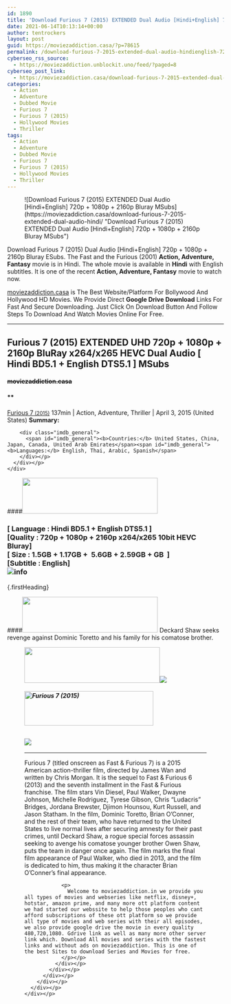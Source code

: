 ```yaml
---
id: 1890
title: 'Download Furious 7 (2015) EXTENDED Dual Audio [Hindi+English] 720p + 1080p + 2160p Bluray MSubs'
date: 2021-06-14T10:13:14+00:00
author: tentrockers
layout: post
guid: https://moviezaddiction.casa/?p=78615
permalink: /download-furious-7-2015-extended-dual-audio-hindienglish-720p-1080p-2160p-bluray-msubs/
cyberseo_rss_source:
  - https://moviezaddiction.unblockit.uno/feed/?paged=8
cyberseo_post_link:
  - https://moviezaddiction.casa/download-furious-7-2015-extended-dual-audio-hindi/
categories:
  - Action
  - Adventure
  - Dubbed Movie
  - Furious 7
  - Furious 7 (2015)
  - Hollywood Movies
  - Thriller
tags:
  - Action
  - Adventure
  - Dubbed Movie
  - Furious 7
  - Furious 7 (2015)
  - Hollywood Movies
  - Thriller
---
```

<figure class="entry-thumbnail">![Download Furious 7 (2015) EXTENDED Dual Audio [Hindi+English] 720p + 1080p + 2160p Bluray MSubs](https://moviezaddiction.casa/download-furious-7-2015-extended-dual-audio-hindi/ "Download Furious 7 (2015) EXTENDED Dual Audio [Hindi+English] 720p + 1080p + 2160p Bluray MSubs") </figure> 

Download Furious 7 (2015) Dual Audio [Hindi+English] 720p + 1080p + 2160p Bluray ESubs. The Fast and the Furious (2001) **Action, Adventure, Fantasy** movie is in Hindi. The whole movie is available in **Hindi** with English subtitles. It is one of the recent **Action, Adventure, Fantasy** movie to watch now.

[moviezaddiction.casa](https://moviezaddiction.casa) is The Best Website/Platform For Bollywood And Hollywood HD Movies. We Provide Direct **Google Drive Download** Links For Fast And Secure Downloading. Just Click On Download Button And Follow Steps To Download And Watch Movies Online For Free.

* * *

## <span>Furious 7 (2015) EXTENDED UHD 720p + 1080p + 2160p BluRay x264/x265 HEVC Dual Audio [ Hindi BD5.1 + English DTS5.1 ] MSubs</span>

#### <span>~~moviezaddiction.casa~~</span>

#### **</p> 

<div class="imdb_container">
  <div>
    <div class="imdb_dark">
      <div class="imdb_right">
        <span id="movie_title"><a href="https://www.imdb.com/title/tt2820852" target="_blank" rel="noopener">Furious 7<small> (2015)</small></a></span> <span id="genres">137min | Action, Adventure, Thriller | April 3, 2015 (United States)</span> <span id="summary"><b>Summary: </b></span> </p> 
        
        <div class="imdb_general">
          <span id="imdb_general"><b>Countries:</b> United States, China, Japan, Canada, United Arab Emirates</span><span id="imdb_general"><b>Languages:</b> English, Thai, Arabic, Spanish</span>
        </div></p>
      </div></p>
    </div>
  </div>
</div>

</b></h4> 

####<img loading="lazy" class="aligncenter" src="https:///moviezaddiction.casa/wp-content/uploads/2018/02/Media-Info.png?zoom=0.8099999785423279&resize=315%2C83&ssl=1" srcset="https://moviezaddiction.casa//wp-content/uploads/2018/02/Media-Info.png?zoom=0.8999999761581421&resize=315%2C83&ssl=1" width="315" height="83" /> 

### <span><span><strong>[ Language : Hindi BD5.1 + English DTS5.1</strong>&nbsp;]</span><br /><span>[Quality : 720p + 1080p + 2160p x264/x265 10bit HEVC&nbsp; Bluray]</span><br /><span>[ Size : 1.5GB + 1.17GB +&nbsp; 5.6GB + 2.59GB + GB&nbsp; ]</span><br /><span>[Subtitle : English]<br /></span></span><img src="https://i.imgur.com/AusysgD.png" alt="info" usemap="#workmap" /> </p> 

<map name="workmap">
  <area alt="imdb" coords="0,0,80,40" shape="rect" href="https://www.imdb.com/title/tt2820852/" target="_blank" />
  
  <area alt="youtube" coords="100,0,180,40" shape="rect" href="https://www.youtube.com/watch?v=Skpu5HaVkOc" target="_blank" />
</map> {.firstHeading}

####<img loading="lazy" class="aligncenter" src="https://moviezaddiction.casa//wp-content/uploads/2018/02/Plot.jpeg?zoom=0.8099999785423279&resize=315%2C83&ssl=1" srcset="https://moviezaddiction.casa//wp-content/uploads/2018/02/Plot.jpeg?zoom=0.8999999761581421&resize=315%2C83&ssl=1" width="315" height="83" /> <span>Deckard Shaw seeks revenge against Dominic Toretto and his family for his comatose brother.</span>

<div class="wp-block-image">
  <figure class="aligncenter is-resized"><img loading="lazy" class="aligncenter" src="https://i1.wp.com/moviezaddiction.casa/wp-content/uploads/2018/02/Screenshots-Button.png?zoom=0.8099999785423279&resize=315%2C83&ssl=1" srcset="https://moviezaddiction.casa//wp-content/uploads/2018/02/Screenshots-Button.png?zoom=0.8999999761581421&resize=315%2C83&ssl=1" width="315" height="83" /><img src="https://1.bp.blogspot.com/-y8AcGBE9ycg/YMcot6wpggI/AAAAAAAAEJE/usuxaewh4hA6-YWsQrH57-ZtCixUybgaACLcBGAsYHQ/s16000/Furious%2B7%2B%25282015%2529%2BEXTENDED%2BUHD%2B1080p%2BBluray%2Bx264%2BDual%2BAudio%2B%255B%2BHindi%2BBD5.1%2B%252B%2BEnglish%2BDTS5.1%2B%255D%2BMSubs%2B5.6GB%2B%255BWww.MoviezAddiction.casa%255D_s.jpg" /> </p> 
  
  <h4 class="summary_text">
    <em><img loading="lazy" class="aligncenter" src="https://i2.wp.com/moviezaddiction.casa/wp-content/uploads/2018/02/Download-Button-1.png?zoom=0.8099999785423279&resize=300%2C80&ssl=1" srcset="https://i2.wp.com/moviezaddiction.casa/wp-content/uploads/2018/02/Download-Button-1.png?zoom=0.8999999761581421&resize=300%2C80&ssl=1" alt="Furious 7 (2015)" width="300" height="80" /></em>
  </h4>
  
  <h2>
    <img class="aligncenter" src="https://i.imgur.com/Ds7bb.gif" />
  </h2>
  
  <hr />
  
  <div class="mod" data-md="50" data-hveid="250" data-ved="0ahUKEwi-7dnvqo7WAhXLsFQKHTILBKEQkCkI-gEoAzAn">
    <div class="_cgc kno-fb-ctx" data-hveid="251" data-ved="0ahUKEwi-7dnvqo7WAhXLsFQKHTILBKEQziAI-wEoADAn">
      <div class="r-iH9cFH0n0MiE">
        <div class="mod" data-md="50" data-hveid="228" data-ved="0ahUKEwjniJq86tTWAhULK48KHU9mChkQkCkI5AEoBDAh">
          <div class="_cgc kno-fb-ctx" data-hveid="229" data-ved="0ahUKEwjniJq86tTWAhULK48KHU9mChkQziAI5QEoADAh">
            <div class="r-iwKCMzMr_HBQ">
              <div class="overviewContainer ng-star-inserted">
                <p>
                  Furious 7 (titled onscreen as Fast & Furious 7) is a 2015 American action-thriller film, directed by James Wan and written by Chris Morgan. It is the sequel to Fast & Furious 6 (2013) and the seventh installment in the Fast & Furious franchise. The film stars Vin Diesel, Paul Walker, Dwayne Johnson, Michelle Rodriguez, Tyrese Gibson, Chris “Ludacris” Bridges, Jordana Brewster, Djimon Hounsou, Kurt Russell, and Jason Statham. In the film, Dominic Toretto, Brian O’Conner, and the rest of their team, who have returned to the United States to live normal lives after securing amnesty for their past crimes, until Deckard Shaw, a rogue special forces assassin seeking to avenge his comatose younger brother Owen Shaw, puts the team in danger once again. The film marks the final film appearance of Paul Walker, who died in 2013, and the film is dedicated to him, thus making it the character Brian O’Conner’s final appearance.
                </p>
                
                <p>
                  Welcome to moviezaddiction.in we provide you all types of movies and webseries like netflix, disney+, hotstar, amazon prime, and many more ott platform content we had started our webssite to help those peoples who cant afford subscriptions of these ott platform so we provide all type of movies and web series with their all episodes, we also provide google drive the movie in every quality 480,720,1080. Gdrive link as well as many more other server link which. Download All movies and series with the fastest links and without ads on moviezaddiction. This is one of the best Sites to download Series and Movies for free.
                </p></p>
              </div></p>
            </div></p>
          </div></p>
        </div></p>
      </div></p>
    </div></p>
  </div></figure>
</div>